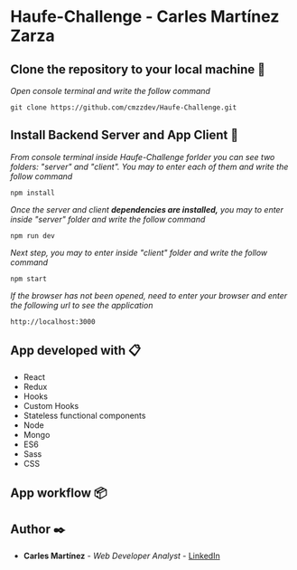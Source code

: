 # Haufe-Challenge - Carles Martínez Zarza

## Clone the repository to your local machine 📖

_Open console terminal and write the follow command_

```
git clone https://github.com/cmzzdev/Haufe-Challenge.git
```

## Install Backend Server and App Client 🚀

_From console terminal inside Haufe-Challenge forlder you can see two folders: "server" and "client". You may to enter each of them and write the follow command_

```
npm install
```

_Once the server and client **dependencies are installed,** you may to enter inside "server" folder and write the follow command_

```
npm run dev
```

_Next step, you may to enter inside "client" folder and write the follow command_

```
npm start
```

_If the browser has not been opened, need to enter your browser and enter the following url to see the application_

```
http://localhost:3000
```

## App developed with 📋
* React
* Redux
* Hooks
* Custom Hooks
* Stateless functional components
* Node
* Mongo
* ES6
* Sass
* CSS

## App workflow 📦



## Author ✒️

* **Carles Martínez** - *Web Developer Analyst* - [LinkedIn](https://www.linkedin.com/in/carles-martinez/)

